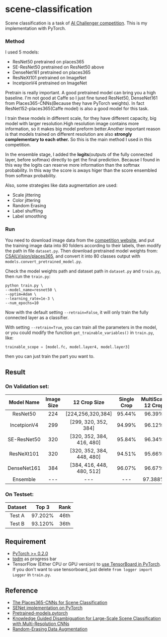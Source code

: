 # scene-classification
Scene classification is a task of [AI Challenger competition](https://challenger.ai). This is my implementation with PyTorch.

### Method
I used 5 models:
- ResNet50  pretrained on places365
- SE-ResNet50 pretrained on ResNet50 above
- DenseNet161 pretrained on places365
- ResNeXt101 pretrained on ImageNet
- IncetpionV4 pretrained on ImageNet

Pretrain is really important. A good pretrained model can bring you a high baseline. I'm not good at Caffe so I just fine tuned ResNet50, DenseNet161 from Places365-CNNs(Because they have PyTorch weights). In fact ResNet152-places365(Caffe model) is also a good model for this task.

I train these models in different scale, for they have different capacity, big model with larger resolution.High resolution image contains more information, so it makes big model preform better.Another important reason is that models trained on different resolution are also **strongly complementary to each other.** So this is the main method I used in this competition.

In the ensemble stage, I added the **logits**(outputs of the fully connected layer, before softmax) directly to get the final prediction. Because I found in this way the logits can reserve more information than the softmax probability. In this way the score is aways higer than the score ensembled from softmax probability.

Also, some strategies like data augmentation are used:
- Scale jittering
- Color jittering
- Random Erasing
- Label shuffling
- Label smoothing

### Run
You need to download image data from the [competition website](https://challenger.ai/competition/scene/subject),
and put the training image data into 80 folders according to their labels,
then modify the path in file `dataset.py`. Then download pretrained model weights from:
[CSAILVision/places365](https://github.com/CSAILVision/places365),
and convert it into 80 classes output with `models.convert_pretrained_model.py`.

Check the model weights path and dataset path in `dataset.py` and `train.py`,
 then run the `train.py`:

 ```
 python train.py \
 --model_name=resnet50 \
 --optim=Adam \
 --learning_rate=1e-3 \
 --num_epochs=10
 ```
 Now with the default setting `--retrain=False`, it will only train the fully connected layer as a classifier.

 With setting `--retrain=True`, you can train all the parameters in the model, or you could modify the function `get_trainable_variables()` in `train.py`, like:
 ```python
 trainable_scope = [model.fc, model.layer4, model.layer3]
 ```
 then you can just train the part you want to.

 ## Result
 ### On Validation set:
 |Model Name|Image Size|12 Crop Size|Single Crop |MultiScale 12 Crop |
|:-:|:-:|:-:|:-:|:-:|
|ResNet50|224|[224,256,320,384]|95.44%|96.39%|
|IncetpionV4| 299 | [299, 320, 352, 384]|94.99%|96.12%|
|SE-ResNet50| 320 | [320, 352, 384, 416, 480]|95.84%|96.34%|
|ResNeXt101 | 320 | [320, 352, 384, 448, 480]|94.51%|95.66%|
|DenseNet161| 384 | [384, 416, 448, 480, 512] | 96.07%|96.67%|
|Ensemble  | --- | --- | --- | 97.388%|

### On Testset:
 |Dataset|Top 3|Rank|
|:-:|:-:|:-:|
|Test A| 97.202%|46th|
|Test B| 93.120%|36th|

 ## Requirement
 - [PyTorch >= 0.2.0](http://pytorch.org)
 - [tqdm](https://tqdm.github.io) as progress bar
 - TensorFlow (Either CPU or GPU version) to [use TensorBoard in PyTorch](https://github.com/yunjey/pytorch-tutorial/tree/master/tutorials/04-utils/tensorboard). If you don't want to use tensorboard, just delete `from logger import Logger` in `train.py`.

## Reference
- [The Places365-CNNs for Scene Classification](https://github.com/CSAILVision/places365)
- [SENet implementation on PyTorch](https://github.com/moskomule/senet.pytorch)
- [Pretrained-models.pytorch](https://github.com/Cadene/pretrained-models.pytorch)
- [Knowledge Guided Disambiguation for Large-Scale Scene Classification with Multi-Resolution CNNs](https://arxiv.org/abs/1610.01119)
- [Random-Erasing Data Augmentation](https://github.com/zhunzhong07/Random-Erasing)